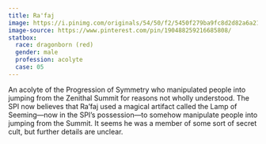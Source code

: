 ```yaml
---
title: Ra'faj
image: https://i.pinimg.com/originals/54/50/f2/5450f279ba9fc8d2d82a6a21daeacbee.png
image-source: https://www.pinterest.com/pin/190488259216685808/
statbox:
  race: dragonborn (red)
  gender: male
  profession: acolyte
  case: 05
---
```


An acolyte of the Progression of Symmetry who manipulated people into jumping from the Zenithal Summit for reasons not wholly understood. The SPI now believes that Ra’faj used a magical artifact called the Lamp of Seeming&mdash;now in the SPI’s possession&mdash;to somehow manipulate people into jumping from the Summit. It seems he was a member of some sort of secret cult, but further details are unclear.
